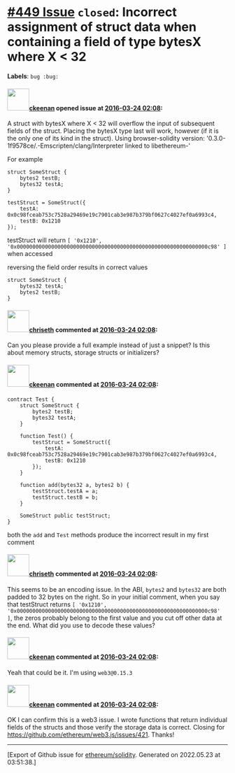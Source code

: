 # [\#449 Issue](https://github.com/ethereum/solidity/issues/449) `closed`: Incorrect assignment of struct data when containing a field of type bytesX where X < 32
**Labels**: `bug :bug:`


#### <img src="https://avatars.githubusercontent.com/u/1154540?v=4" width="50">[ckeenan](https://github.com/ckeenan) opened issue at [2016-03-24 02:08](https://github.com/ethereum/solidity/issues/449):

A struct with bytesX where X < 32 will overflow the input of subsequent fields of the struct. Placing the bytesX type last will work, however (if it is the only one of its kind in the struct). Using browser-solidity version: '0.3.0-1f9578ce/.-Emscripten/clang/Interpreter linked to libethereum-'

For example

```
struct SomeStruct {
    bytes2 testB;
    bytes32 testA;
}

testStruct = SomeStruct({
    testA: 0x0c98fceab753c7528a29469e19c7901cab3e987b379bf0627c4027ef0a6993c4,
    testB: 0x1210
});
```

testStruct will return `[ '0x1210', '0x0000000000000000000000000000000000000000000000000000000000000c98' ]` when accessed

reversing the field order results in correct values

```
struct SomeStruct {
    bytes32 testA;
    bytes2 testB;
}
```


#### <img src="https://avatars.githubusercontent.com/u/9073706?v=4" width="50">[chriseth](https://github.com/chriseth) commented at [2016-03-24 02:08](https://github.com/ethereum/solidity/issues/449#issuecomment-202940278):

Can you please provide a full example instead of just a snippet? Is this about memory structs, storage structs or initializers?

#### <img src="https://avatars.githubusercontent.com/u/1154540?v=4" width="50">[ckeenan](https://github.com/ckeenan) commented at [2016-03-24 02:08](https://github.com/ethereum/solidity/issues/449#issuecomment-202945938):

```
contract Test {
    struct SomeStruct {
        bytes2 testB;
        bytes32 testA;
    }

    function Test() {
        testStruct = SomeStruct({
            testA: 0x0c98fceab753c7528a29469e19c7901cab3e987b379bf0627c4027ef0a6993c4,
            testB: 0x1210
        });
    }

    function add(bytes32 a, bytes2 b) {
        testStruct.testA = a;
        testStruct.testB = b;
    }

    SomeStruct public testStruct;
}
```

both the `add` and `Test` methods produce the incorrect result in my first comment

#### <img src="https://avatars.githubusercontent.com/u/9073706?v=4" width="50">[chriseth](https://github.com/chriseth) commented at [2016-03-24 02:08](https://github.com/ethereum/solidity/issues/449#issuecomment-204005359):

This seems to be an encoding issue. In the ABI, `bytes2` and `bytes32` are both padded to 32 bytes on the right. So in your initial comment, when you say that testStruct returns `[ '0x1210', '0x0000000000000000000000000000000000000000000000000000000000000c98' ]`, the zeros probably belong to the first value and you cut off other data at the end. What did you use to decode these values?

#### <img src="https://avatars.githubusercontent.com/u/1154540?v=4" width="50">[ckeenan](https://github.com/ckeenan) commented at [2016-03-24 02:08](https://github.com/ethereum/solidity/issues/449#issuecomment-205327029):

Yeah that could be it. I'm using `web3@0.15.3`

#### <img src="https://avatars.githubusercontent.com/u/1154540?v=4" width="50">[ckeenan](https://github.com/ckeenan) commented at [2016-03-24 02:08](https://github.com/ethereum/solidity/issues/449#issuecomment-205334055):

OK I can confirm this is a web3 issue. I wrote functions that return individual fields of the structs and those verify the storage data is correct. Closing for https://github.com/ethereum/web3.js/issues/421. Thanks!


-------------------------------------------------------------------------------



[Export of Github issue for [ethereum/solidity](https://github.com/ethereum/solidity). Generated on 2022.05.23 at 03:51:38.]

